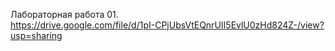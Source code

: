 Лабораторная работа 01. <br>
https://drive.google.com/file/d/1pI-CPjUbsVtEQnrUII5EvlU0zHd824Z-/view?usp=sharing 
